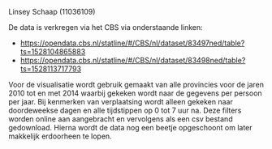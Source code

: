 Linsey Schaap (11036109)

De data is verkregen via het CBS via onderstaande linken:
* https://opendata.cbs.nl/statline/#/CBS/nl/dataset/83497ned/table?ts=1528104865883
* https://opendata.cbs.nl/statline/#/CBS/nl/dataset/83498ned/table?ts=1528113717793

Voor de visualisatie wordt gebruik gemaakt van alle provincies voor de jaren 2010 tot en met 2014 waarbij gekeken wordt naar de gegevens per persoon per jaar. Bij kenmerken van verplaatsing wordt alleen gekeken naar doordeweekse dagen en alle tijdstippen op 0 tot 7 uur na. Deze filters worden online aan aangebracht en vervolgens als een csv bestand gedownload. Hierna wordt de data nog een beetje opgeschoont om later makkelijk erdoorheen te lopen.
